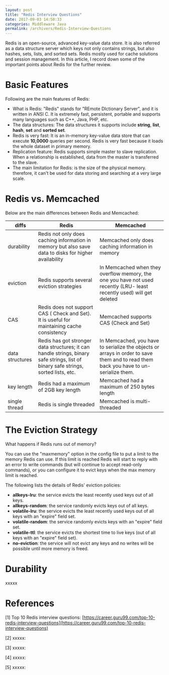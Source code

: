 ```yaml
---
layout: post
title: "Redis Interview Questions"
date: 2017-09-03 14:50:33
categories: Middleware Java
permalink: /archivers/Redis-Interview-Questions
---
```


Redis is an open-source, advanced key-value data store. It is also referred as a data structure server which keys not only contains strings, but also hashes, sets, lists, and sorted sets. Redis mostly used for cache solutions and session management. In this article, I record down some of the important points about Redis for the further review. 

<!--more-->

# Basic Features

Following are the main features of Redis:

- What is Redis: "Redis" stands for "REmote DIctionary Server", and it is written in ANSI C. It is extremely fast, persistent, portable and supports many languages such as C++, Java, PHP, etc. 
- The data structures: The data structures it supports include **string**, **list**, **hash**, **set** and **sorted set**.
- Redis is very fast: It is an in-memory key-value data store that can execute **10,0000** queries per second. Redis is very fast because it loads the whole dataset in primary memory.
- Replication feature: Redis supports simple master to slave replication. When a relationship is established, data from the master is transferred to the slave.
- The main limitation for Redis: is the size of the physical memory. therefore, it can't be used for data storing and searching at a very large scale.

# Redis vs. Memcached

Below are the main differences between Redis and Memcached:

| diffs           | Redis                                                        | Memcached                                                    |
| --------------- | ------------------------------------------------------------ | ------------------------------------------------------------ |
| durability      | Redis not only does caching information in memory but also save data to disks for higher availability | Memcached only does caching information in memory            |
| eviction        | Redis supports several eviction strategies                   | In Memcached when they overflow memory, the one you have not used recently (LRU- least recently used) will get deleted |
| CAS             | Redis does not support CAS ( Check and Set). It is useful for maintaining cache consistency | Memcached supports CAS (Check and Set)                       |
| data structures | Redis has got stronger data structures; it can handle strings, binary safe strings, list of binary safe strings, sorted lists, etc. | In Memcached, you have to serialize the objects or arrays in order to save them and to read them back you have to un-serialize them. |
| key length      | Redis had a maximum of 2GB key length                        | Memcached had a maximum of 250 bytes length                  |
| single thread   | Redis is single threaded                                     | Memcached is multi-threaded                                  |

# The Eviction Strategy

What happens if Redis runs out of memory? 

You can use the "maxmemory" option in the config file to put a limit to the memory Redis can use. If this limit is reached Redis will start to reply with an error to write commands (but will continue to accept read-only commands), or you can configure it to evict keys when the max memory limit is reached.

The following lists the details of Redis' eviction policies:

- **allkeys-lru**: the service evicts the least recently used keys out of all keys.
- **allkeys-random**: the service randomly evicts keys out of all keys.
- **volatile-lru**: the service evicts the least recently used keys out of all keys with an "expire" field set.
- **volatile-random**: the service randomly evicts keys with an "expire" field set.
- **volatile-ttl**: the service evicts the shortest time to live keys (out of all keys with an "expire" field set).
- **no-eviction**: the service will not evict any keys and no writes will be possible until more memory is freed.

# Durability

xxxxx


# References

[1] Top 10 Redis interview questions: [https://career.guru99.com/top-10-redis-interview-questions](https://career.guru99.com/top-10-redis-interview-questions)

[2] xxxxx: []()

[3] xxxxx: []()

[4] xxxxx: []()

[5] xxxxx: []()



